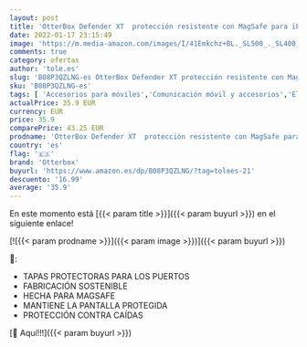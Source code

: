 ```yaml
---
layout: post
title: 'OtterBox Defender XT  protección resistente con MagSafe para iPhone 12 / 12 Pro  Negro'
date: 2022-01-17 23:15:49
image: 'https://m.media-amazon.com/images/I/41Emkchz+BL._SL500_._SL400_.jpg'
comments: true
category: ofertas
author: 'tole.es'
slug: 'B08P3QZLNG-es OtterBox Defender XT protección resistente con MagSafe...'
sku: 'B08P3QZLNG-es'
tags: [ 'Accesorios para móviles','Comunicación móvil y accesorios','Electrónica','Fundas y carcasas para teléfonos móviles','iphone','otterbox', ]
actualPrice: 35.9 EUR
currency: EUR
price: 35.9
comparePrice: 43.25 EUR
prodname: 'OtterBox Defender XT  protección resistente con MagSafe para iPhone 12 / 12 Pro  Negro'
country: 'es'
flag: '🇪🇸'
brand: 'Otterbox'
buyurl: 'https://www.amazon.es/dp/B08P3QZLNG/?tag=tolees-21'
descuento: '16.99'
average: '35.9'
---
```


En este momento está [{{< param title >}}]({{< param buyurl >}}) en el siguiente enlace!

[![{{< param prodname >}}]({{< param image >}})]({{< param buyurl >}})

🔎:

- TAPAS PROTECTORAS PARA LOS PUERTOS
- FABRICACIÓN SOSTENIBLE
- HECHA PARA MAGSAFE
- MANTIENE LA PANTALLA PROTEGIDA
- PROTECCIÓN CONTRA CAÍDAS

[🛒 Aquí!!!]({{< param buyurl >}})
